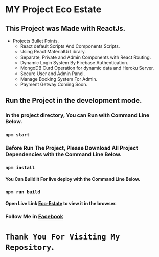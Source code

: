 # MY Project Eco Estate
## This Project was Made with ReactJs.

 * Projects Bullet Points.
    * React default Scripts And Components Scripts.
    * Using React MaterialUi Library.
    * Separate, Private and Admin Components with React Routing.
    * Dynamic Login System By Firebase Authentication.
    * MongoDB Curd Operation for dynamic data and Heroku Server.
    * Secure User and Admin Panel.
    * Manage Booking System For Admin.
    * Payment Getway Coming Soon.

## Run the Project in the development mode.
### In the project directory, You can Run with Command Line Below.
### `npm start`
### Before Run The Project, Please Download All Project Dependencies with the Command Line Below.
### `npm install`
#### You Can Build it For live deploy with the Command Line Below.
### `npm run build`
#### Open Live Link [Eco-Estate](https://eco-estate.web.app/) to view it in the browser.

### Follow Me in [Facebook](https://www.facebook.com/ohidur.AlexMarcer)
# `Thank You For Visiting My Repository`.
